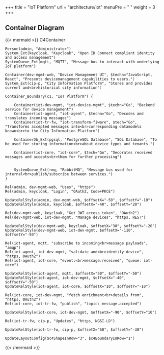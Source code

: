 +++
title = "IoT Platform"
url = "architecture/iot"
menuPre = "<i class='fas fa-cubes'></i> "
weight = 3
+++

## Container Diagram

{{< mermaid >}}
C4Container

    Person(admin, "Administrator")
    System_Ext(keycloak, "Keycloak", "Open ID Connect compliant identity and access management")
    SystemQueue_Ext(mqtt, "MQTT", "Message bus to interact with underlying IoT platform")

    Container(dev-mgmt-web, "Device Management UI", $techn="JavaScript, React", "Presents devicemanagement capabilities to users.")
    System_Ext(cip-p, "City Information Platform", "Stores and provides current and<br>historical city information")

    Container_Boundary(c1, "IoT Platform") {

        Container(iot-dev-mgmt, "iot-device-mgmt", $techn="Go", "Backend service for device management")
        Container(iot-agent, "iot-agent", $techn="Go", "Decodes and translates incoming messages")
        Container(iot-tr-fw, "iot-transform-fiware", $tech="Go", "Transforms accepted messages into<br>corresponding datamodels known<br>to the City Information Platform")

        ContainerDb_Ext(pgsql, "PostgreSQL Database", "SQL Database", "To be used for storing information<br>about device types and tenants.")

        Container(iot-core, "iot-core", $tech="Go", "Decorates received messages and accepts<br>them for further processing")


        SystemQueue_Ext(rmq, "RabbitMQ", "Message bus used for internal<br>publish/subscribe between services.")
    }

    Rel(admin, dev-mgmt-web, "Uses", "https")
    Rel(admin, keycloak, "Login", "OAuth2, Code+PKCE")

    UpdateRelStyle(admin, dev-mgmt-web, $offsetX="-50", $offsetY="-10")
    UpdateRelStyle(admin, keycloak, $offsetX="-40", $offsetY="20")

    Rel(dev-mgmt-web, keycloak, "Get JWT access token", "OAuth2")
    Rel(dev-mgmt-web, iot-dev-mgmt, "Manage devices", "https, REST")

    UpdateRelStyle(dev-mgmt-web, keycloak, $offsetX="30", $offsetY="-20")
    UpdateRelStyle(dev-mgmt-web, iot-dev-mgmt, $offsetX="-110", $offsetY="-50")

    Rel(iot-agent, mqtt, "subscribe to incoming<br>message payloads", "amqp")
    Rel(iot-agent, iot-dev-mgmt, "validate and<br>identify device", "https, OAuth2")
    Rel(iot-agent, iot-core, "event:<br>message.received", "queue: iot-core")

    UpdateRelStyle(iot-agent, mqtt, $offsetX="50", $offsetY="-50")
    UpdateRelStyle(iot-agent, iot-dev-mgmt, $offsetX="-40", $offsetY="-50")
    UpdateRelStyle(iot-agent, iot-core, $offsetX="10", $offsetY="-10")

    Rel(iot-core, iot-dev-mgmt, "fetch enrichment<br>details from", "https, OAuth2")
    Rel(iot-core, iot-tr-fw, "publish", "topic: message.accepted")

    UpdateRelStyle(iot-core, iot-dev-mgmt, $offsetX="-90", $offsetY="10")

    Rel(iot-tr-fw, cip-p, "Updates", "https, NGSI-LD")

    UpdateRelStyle(iot-tr-fw, cip-p, $offsetX="50", $offsetY="-30")

    UpdateLayoutConfig($c4ShapeInRow="3", $c4BoundaryInRow="1")

{{< /mermaid >}}
